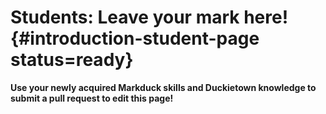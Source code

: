 # Students: Leave your mark here! {#introduction-student-page status=ready}

**Use your newly acquired Markduck skills and Duckietown knowledge to submit a pull request to edit this page!**


<!-- this is a comment -->
